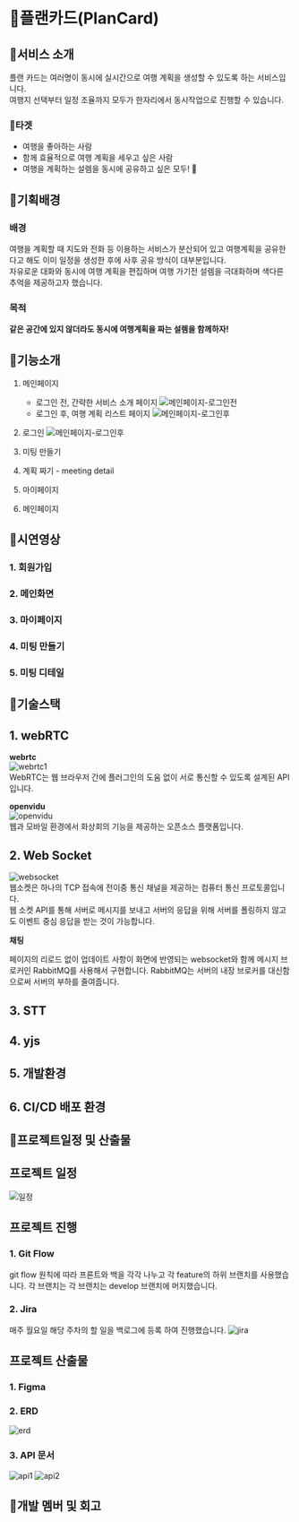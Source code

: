 # 🛫플랜카드(PlanCard) 

## 🛫서비스 소개

플랜 카드는 여러명이 동시에 실시간으로 여행 계획을 생성할 수 있도록 하는 서비스입니다.
<br/>
여행지 선택부터 일정 조율까지 모두가 한자리에서 동시작업으로 진행할 수 있습니다.

### 🎯타겟
  - 여행을 좋아하는 사람 
  - 함께 효율적으로 여행 계획을 세우고 싶은 사람
  - 여행을 계획하는 설렘을 동시에 공유하고 싶은 모두! 🥰

## 🛫기획배경

### 배경

여행을 계획할 때 지도와 전화 등 이용하는 서비스가 분산되어 있고 여행계획을 공유한다고 해도 이미 일정을 생성한 후에 사후 공유 방식이 대부분입니다.
<br/>
자유로운 대화와 동시에 여행 계획을 편집하며 여행 가기전 설렘을 극대화하며 색다른 추억을 제공하고자 했습니다.

### 목적

**같은 공간에 있지 않더라도 동시에 여행계획을 짜는 설렘을 함께하자!**

## 🛫기능소개

1. 메인페이지
    - 로그인 전, 간략한 서비스 소개 페이지
   ![메인페이지-로그인전](./assets/메인페이지-로그인전.png)
   - 로그인 후, 여행 계획 리스트 페이지
   ![메인페이지-로그인후](./assets/메인페이지-로그인후.png)

2. 로그인
   ![메인페이지-로그인후](./assets/메인페이지-로그인후.png)
    
3. 미팅 만들기
   
4. 계획 짜기 - meeting detail
5. 마이페이지
6. 메인페이지

## 🛫시연영상

### 1. 회원가입

### 2. 메인화면

### 3. 마이페이지

### 4. 미팅 만들기

### 5. 미팅 디테일

## 🛫기술스택

## 1. webRTC

**webrtc**
<br/>
![webrtc1](./assets/webrtc1.png)
<br/>
WebRTC는 웹 브라우저 간에 플러그인의 도움 없이 서로 통신할 수 있도록 설계된 API입니다.

**openvidu**
<br/>
![openvidu](./assets/openvidu.png)
<br/>
웹과 모바일 환경에서 화상회의 기능을 제공하는 오픈소스 플랫폼입니다.

## 2. Web Socket

![websocket](./assets/websocket.png)
<br/>
웹소켓은 하나의 TCP 접속에 전이중 통신 채널을 제공하는 컴퓨터 통신 프로토콜입니다.
<br/>
웹 소켓 API를 통해 서버로 메시지를 보내고 서버의 응답을 위해 서버를 폴링하지 않고도 이벤트 중심 응답을 받는 것이 가능합니다.

**채팅**

페이지의 리로드 없이 업데이트 사항이 화면에 반영되는 websocket와 함께 메시지 브로커인 RabbitMQ를 사용해서 구현합니다. RabbitMQ는 서버의 내장 브로커를 대신함으로써 서버의 부하를 줄여줍니다.
<br/>


## 3. STT



## 4. yjs

## 5. 개발환경

## 6. CI/CD 배포 환경

## 🛫프로젝트일정 및 산출물

## 프로젝트 일정

![일정](./assets/일정.png)

## 프로젝트 진행

### 1. Git Flow

git flow 원칙에 따라 프론트와 백을 각각 나누고 각 feature의 하위 브랜치를 사용했습니다.
각 브랜치는 
각 브랜치는 develop 브랜치에 머지했습니다.

### 2. Jira

매주 월요일 해당 주차의 할 일을 백로그에 등록 하여 진행했습니다.
![jira](./assets/jira.png)



## 프로젝트 산출물

### 1. Figma

### 2. ERD
![erd](./assets/erd.png)

### 3. API 문서

![api1](./assets/api1.png)
![api2](./assets/api2.png)

## 🛫개발 멤버 및 회고
